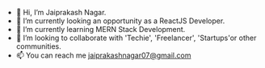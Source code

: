 - 👋 Hi, I’m Jaiprakash Nagar.
- 👀 I’m currently looking an opportunity as a ReactJS Developer.
- 🌱 I’m currently learning MERN Stack Development.
- 💞️ I’m looking to collaborate with 'Techie', 'Freelancer', 'Startups'or other communities.
- 📫 You can reach me jaiprakashnagar07@gmail.com

<!---
Jaiprakash07/Jaiprakash07 is a ✨ special ✨ repository because its `README.md` (this file) appears on your GitHub profile.
You can click the Preview link to take a look at your changes.
--->

